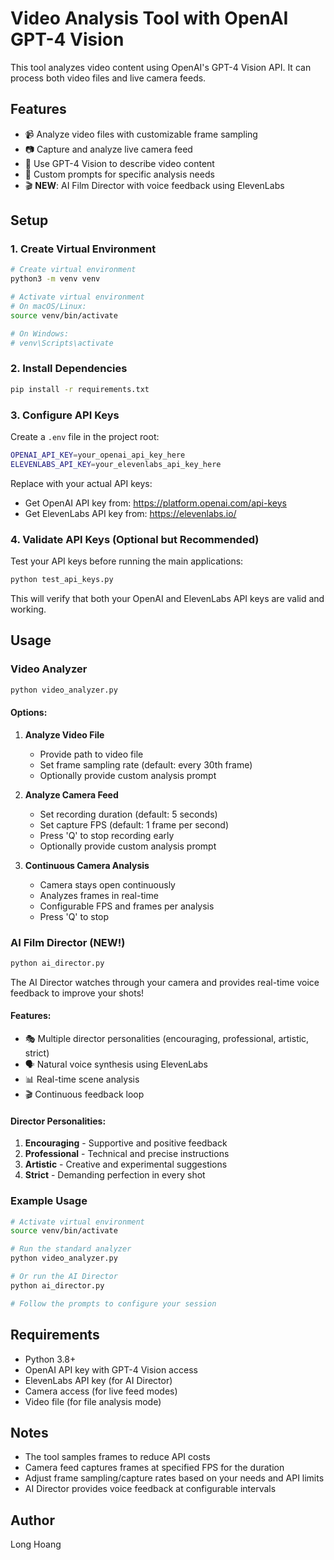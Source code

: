 # Video Analysis Tool with OpenAI GPT-4 Vision

This tool analyzes video content using OpenAI's GPT-4 Vision API. It can process both video files and live camera feeds.

## Features

- 📹 Analyze video files with customizable frame sampling
- 📷 Capture and analyze live camera feed
- 🤖 Use GPT-4 Vision to describe video content
- 🎯 Custom prompts for specific analysis needs
- 🎬 **NEW**: AI Film Director with voice feedback using ElevenLabs

## Setup

### 1. Create Virtual Environment

```bash
# Create virtual environment
python3 -m venv venv

# Activate virtual environment
# On macOS/Linux:
source venv/bin/activate

# On Windows:
# venv\Scripts\activate
```

### 2. Install Dependencies

```bash
pip install -r requirements.txt
```

### 3. Configure API Keys

Create a `.env` file in the project root:

```bash
OPENAI_API_KEY=your_openai_api_key_here
ELEVENLABS_API_KEY=your_elevenlabs_api_key_here
```

Replace with your actual API keys:
- Get OpenAI API key from: https://platform.openai.com/api-keys
- Get ElevenLabs API key from: https://elevenlabs.io/

### 4. Validate API Keys (Optional but Recommended)

Test your API keys before running the main applications:

```bash
python test_api_keys.py
```

This will verify that both your OpenAI and ElevenLabs API keys are valid and working.

## Usage

### Video Analyzer

```bash
python video_analyzer.py
```

#### Options:

1. **Analyze Video File**
   - Provide path to video file
   - Set frame sampling rate (default: every 30th frame)
   - Optionally provide custom analysis prompt

2. **Analyze Camera Feed**
   - Set recording duration (default: 5 seconds)
   - Set capture FPS (default: 1 frame per second)
   - Press 'Q' to stop recording early
   - Optionally provide custom analysis prompt

3. **Continuous Camera Analysis**
   - Camera stays open continuously
   - Analyzes frames in real-time
   - Configurable FPS and frames per analysis
   - Press 'Q' to stop

### AI Film Director (NEW!)

```bash
python ai_director.py
```

The AI Director watches through your camera and provides real-time voice feedback to improve your shots!

#### Features:
- 🎭 Multiple director personalities (encouraging, professional, artistic, strict)
- 🗣️ Natural voice synthesis using ElevenLabs
- 📊 Real-time scene analysis
- 🎬 Continuous feedback loop

#### Director Personalities:
1. **Encouraging** - Supportive and positive feedback
2. **Professional** - Technical and precise instructions
3. **Artistic** - Creative and experimental suggestions
4. **Strict** - Demanding perfection in every shot

### Example Usage

```bash
# Activate virtual environment
source venv/bin/activate

# Run the standard analyzer
python video_analyzer.py

# Or run the AI Director
python ai_director.py

# Follow the prompts to configure your session
```

## Requirements

- Python 3.8+
- OpenAI API key with GPT-4 Vision access
- ElevenLabs API key (for AI Director)
- Camera access (for live feed modes)
- Video file (for file analysis mode)

## Notes

- The tool samples frames to reduce API costs
- Camera feed captures frames at specified FPS for the duration
- Adjust frame sampling/capture rates based on your needs and API limits
- AI Director provides voice feedback at configurable intervals

## Author

Long Hoang 